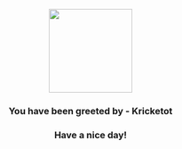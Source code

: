 <p align="center">
    <img src="https://raw.githubusercontent.com/PokeAPI/sprites/master/sprites/pokemon/401.png" width="150" height="150">
</p>
<h3 align="center">You have been greeted by - <b>Kricketot</b></h3>
<h3 align="center">Have a nice day!</h3>
